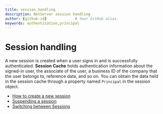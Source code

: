 ```yaml
---
title: session_handling      
description: NetServer session handling
author: {github-id}             # Your GitHub alias.
keywords: authentication,principal
---
```


# Session handling

A new session is created when a user signs in and is successfully authenticated. **Session Cache** holds authentication information about the signed-in user, the associate of the user, a business ID of the company that the user belongs to, reference data, and so on. You can obtain the data held in the session cache through a property named `Principal` in the session object.

* [How to create a new session][1]
* [Suspending a session][2]
* [Switching between Sessions][3]

<!-- Referenced links -->
[1]: create-session.md
[2]: suspend-session.md
[3]: switch-sessions.md
